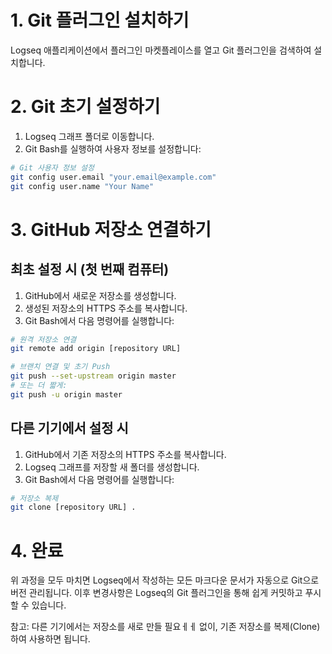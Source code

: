 # 1. Git 플러그인 설치하기

Logseq 애플리케이션에서 플러그인 마켓플레이스를 열고 Git 플러그인을 검색하여 설치합니다.

# 2. Git 초기 설정하기

1. Logseq 그래프 폴더로 이동합니다.
2. Git Bash를 실행하여 사용자 정보를 설정합니다:

```bash
# Git 사용자 정보 설정
git config user.email "your.email@example.com"
git config user.name "Your Name"
```

# 3. GitHub 저장소 연결하기

## 최초 설정 시 (첫 번째 컴퓨터)

1. GitHub에서 새로운 저장소를 생성합니다.
2. 생성된 저장소의 HTTPS 주소를 복사합니다.
3. Git Bash에서 다음 명령어를 실행합니다:

```bash
# 원격 저장소 연결
git remote add origin [repository URL]

# 브랜치 연결 및 초기 Push
git push --set-upstream origin master
# 또는 더 짧게:
git push -u origin master
```

## 다른 기기에서 설정 시

1. GitHub에서 기존 저장소의 HTTPS 주소를 복사합니다.
2. Logseq 그래프를 저장할 새 폴더를 생성합니다.
3. Git Bash에서 다음 명령어를 실행합니다:

```bash
# 저장소 복제
git clone [repository URL] .
```

# 4. 완료

위 과정을 모두 마치면 Logseq에서 작성하는 모든 마크다운 문서가 자동으로 Git으로 버전 관리됩니다. 이후 변경사항은 Logseq의 Git 플러그인을 통해 쉽게 커밋하고 푸시할 수 있습니다.

참고: 다른 기기에서는 저장소를 새로 만들 필요ㅔㅔ 없이, 기존 저장소를 복제(Clone)하여 사용하면 됩니다.
